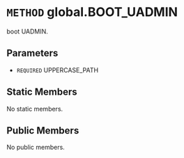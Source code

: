 # `METHOD` global.BOOT_UADMIN
boot UADMIN.

## Parameters
* `REQUIRED` UPPERCASE_PATH 

## Static Members
No static members.

## Public Members
No public members.
